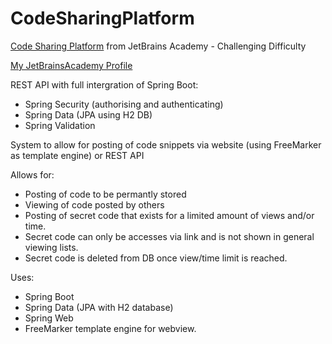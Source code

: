 # CodeSharingPlatform

[Code Sharing Platform](https://hyperskill.org/projects/130) from JetBrains Academy - Challenging Difficulty

[My JetBrainsAcademy Profile](https://hyperskill.org/profile/204045764)

REST API with full intergration of Spring Boot:
- Spring Security (authorising and authenticating) 
- Spring Data (JPA using H2 DB)
- Spring Validation

System to allow for posting of code snippets via website (using FreeMarker as template engine) or REST API

Allows for:
- Posting of code to be permantly stored
- Viewing of code posted by others
- Posting of secret code that exists for a limited amount of views and/or time.
- Secret code can only be accesses via link and is not shown in general viewing lists.
- Secret code is deleted from DB once view/time limit is reached.

Uses:
- Spring Boot
- Spring Data (JPA with H2 database)
- Spring Web
- FreeMarker template engine for webview.
